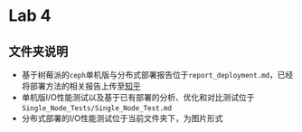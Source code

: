 # Lab 4
## 文件夹说明
- 基于树莓派的`ceph`单机版与分布式部署报告位于`report_deployment.md`，已经将部署方法的相关报告上传至[知乎](https://zhuanlan.zhihu.com/p/390118218)
- 单机版I/O性能测试以及基于已有部署的分析、优化和对比测试位于`Single_Node_Tests/Single_Node_Test.md`
- 分布式部署的I/O性能测试位于当前文件夹下，为图片形式